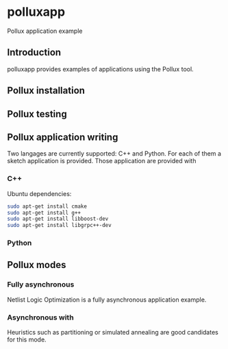 # polluxapp
Pollux application example
## Introduction
polluxapp provides examples of applications using the Pollux tool. 
## Pollux installation
## Pollux testing

## Pollux application writing
Two langages are currently supported: C++ and Python. For each of them a sketch application is provided.
Those application are provided with 

### C++
Ubuntu dependencies:
```bash
sudo apt-get install cmake
sudo apt-get install g++
sudo apt-get install libboost-dev
sudo apt-get install libgrpc++-dev

```
### Python

## Pollux modes
### Fully asynchronous
Netlist Logic Optimization is a fully asynchronous application example.
### Asynchronous with 
Heuristics such as partitioning or simulated annealing are good candidates for this mode.
